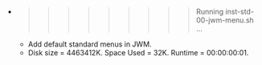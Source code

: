 * >>>>>>>>> Running inst-std-00-jwm-menu.sh ...
  * Add default standard menus in JWM.
  * Disk size = 4463412K. Space Used = 32K. Runtime = 00:00:00:01.
